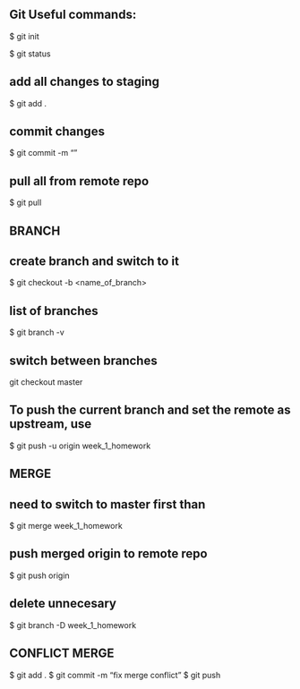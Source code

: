 ## Git Useful commands:

$ git init

$ git status

## add all changes to staging
$ git add .

## commit changes
$ git commit -m “<comment what is done>”

## pull all from remote repo
$ git pull

## BRANCH
## create branch and switch to it
$ git checkout -b <name_of_branch>

## list of branches 
$ git branch -v

## switch between branches
git checkout master

## To push the current branch and set the remote as upstream, use
$ git push -u origin week_1_homework

## MERGE
## need to switch to master first than
$ git merge week_1_homework

## push merged origin to remote repo
$ git push origin

## delete unnecesary
$ git branch -D week_1_homework

## CONFLICT MERGE
$ git add .
$ git commit -m “fix merge conflict”
$ git push

